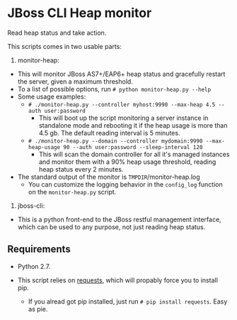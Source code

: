 JBoss CLI Heap monitor
======================

Read heap status and take action.

This scripts comes in two usable parts:
1. monitor-heap:
  - This will monitor JBoss AS7+/EAP6+ heap status and gracefully restart the
  server, given a maximum threshold.
  - To a list of possible options, run `# python monitor-heap.py --help`
  - Some usage examples:
    - `# ./monitor-heap.py --controller myhost:9990 --max-heap 4.5 --auth user:password`
      - This will boot up the script monitoring a server instance in standalone mode and rebooting it if the heap usage is more than 4.5 gb. The default reading interval is 5 minutes.
    - `# ./monitor-heap.py --domain --controller mydomain:9990 --max-heap-usage 90 --auth user:password --sleep-interval 120`
      - This will scan the domain controller for all it's managed instances and monitor them with a 90% heap usage threshold, reading heap status every 2 minutes.
  - The standard output of the monitor is `TMPDIR`/monitor-heap.log
    - You can customize the logging behavior in the `config_log` function on the `monitor-heap.py` script.

1. jboss-cli:
  - This is a python front-end to the JBoss restful management interface, which can be used to any purpose, not just reading heap status.

Requirements
------------
* Python 2.7.

* This script relies on [requests](http://docs.python-requests.org/), which will propably force you to install pip.
  - If you alread got pip installed, just run `# pip install requests`. Easy as pie.

